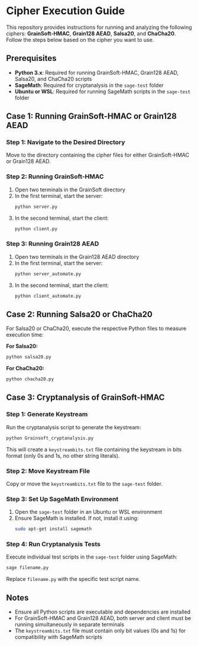 # Cipher Execution Guide

This repository provides instructions for running and analyzing the following ciphers: **GrainSoft-HMAC**, **Grain128 AEAD**, **Salsa20**, and **ChaCha20**. Follow the steps below based on the cipher you want to use.

## Prerequisites

- **Python 3.x**: Required for running GrainSoft-HMAC, Grain128 AEAD, Salsa20, and ChaCha20 scripts
- **SageMath**: Required for cryptanalysis in the `sage-test` folder
- **Ubuntu or WSL**: Required for running SageMath scripts in the `sage-test` folder

## Case 1: Running GrainSoft-HMAC or Grain128 AEAD

### Step 1: Navigate to the Desired Directory
Move to the directory containing the cipher files for either GrainSoft-HMAC or Grain128 AEAD.

### Step 2: Running GrainSoft-HMAC
1. Open two terminals in the GrainSoft directory
2. In the first terminal, start the server:
   ```bash
   python server.py
   ```
3. In the second terminal, start the client:
   ```bash
   python client.py
   ```

### Step 3: Running Grain128 AEAD
1. Open two terminals in the Grain128 AEAD directory
2. In the first terminal, start the server:
   ```bash
   python server_automate.py
   ```
3. In the second terminal, start the client:
   ```bash
   python client_automate.py
   ```

## Case 2: Running Salsa20 or ChaCha20

For Salsa20 or ChaCha20, execute the respective Python files to measure execution time:

**For Salsa20:**
```bash
python salsa20.py
```

**For ChaCha20:**
```bash
python chacha20.py
```

## Case 3: Cryptanalysis of GrainSoft-HMAC

### Step 1: Generate Keystream
Run the cryptanalysis script to generate the keystream:
```bash
python Grainsoft_cryptanalysis.py
```
This will create a `keystreambits.txt` file containing the keystream in bits format (only 0s and 1s, no other string literals).

### Step 2: Move Keystream File
Copy or move the `keystreambits.txt` file to the `sage-test` folder.

### Step 3: Set Up SageMath Environment
1. Open the `sage-test` folder in an Ubuntu or WSL environment
2. Ensure SageMath is installed. If not, install it using:
   ```bash
   sudo apt-get install sagemath
   ```

### Step 4: Run Cryptanalysis Tests
Execute individual test scripts in the `sage-test` folder using SageMath:
```bash
sage filename.py
```
Replace `filename.py` with the specific test script name.

## Notes

- Ensure all Python scripts are executable and dependencies are installed
- For GrainSoft-HMAC and Grain128 AEAD, both server and client must be running simultaneously in separate terminals
- The `keystreambits.txt` file must contain only bit values (0s and 1s) for compatibility with SageMath scripts
